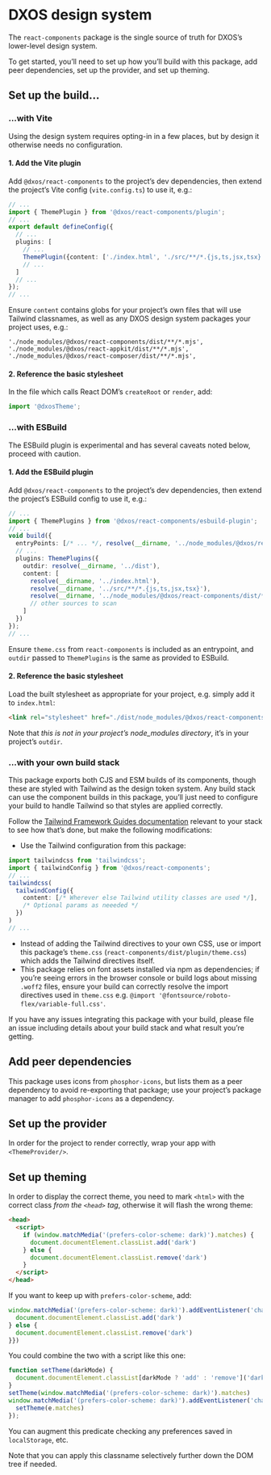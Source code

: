 # DXOS design system

The `react-components` package is the single source of truth for DXOS’s lower-level design system.

To get started, you’ll need to set up how you’ll build with this package, add peer dependencies, set up the provider, and set up theming.

## Set up the build…

### …with Vite

Using the design system requires opting-in in a few places, but by design it
otherwise needs no configuration.

#### 1. Add the Vite plugin

Add `@dxos/react-components` to the project’s dev dependencies, then extend the
project’s Vite config (`vite.config.ts`) to use it, e.g.:

```ts
// ...
import { ThemePlugin } from '@dxos/react-components/plugin';
// ...
export default defineConfig({
  // ...
  plugins: [
    // ...
    ThemePlugin({content: ['./index.html', './src/**/*.{js,ts,jsx,tsx}']}),
    // ...
  ]
  // ...
});
// ...
```

Ensure `content` contains globs for your project’s own files that will use Tailwind classnames, as well as any DXOS
design system packages your project uses, e.g.:

```
'./node_modules/@dxos/react-components/dist/**/*.mjs',
'./node_modules/@dxos/react-appkit/dist/**/*.mjs',
'./node_modules/@dxos/react-composer/dist/**/*.mjs',
```

#### 2. Reference the basic stylesheet

In the file which calls React DOM’s `createRoot` or `render`, add:

```ts
import '@dxosTheme';
```

### …with ESBuild

The ESBuild plugin is experimental and has several caveats noted below, proceed with caution.

#### 1. Add the ESBuild plugin

Add `@dxos/react-components` to the project’s dev dependencies, then extend the
project’s ESBuild config to use it, e.g.:

```ts
// ...
import { ThemePlugins } from '@dxos/react-components/esbuild-plugin';
// ...
void build({
  entryPoints: [/* ... */, resolve(__dirname, '../node_modules/@dxos/react-components/src/theme.css')],
  // ...
  plugins: ThemePlugins({
    outdir: resolve(__dirname, '../dist'),
    content: [
      resolve(__dirname, '../index.html'),
      resolve(__dirname, '../src/**/*.{js,ts,jsx,tsx}'),
      resolve(__dirname, '../node_modules/@dxos/react-components/dist/**/*.mjs')
      // other sources to scan
    ]
  })
});
// ...
```

Ensure `theme.css` from `react-components` is included as an entrypoint, and `outdir` passed to `ThemePlugins` is the same as
provided to ESBuild.

#### 2. Reference the basic stylesheet

Load the built stylesheet as appropriate for your project, e.g. simply add it to `index.html`:

```html
<link rel="stylesheet" href="./dist/node_modules/@dxos/react-components/src/theme.css"/>
```

Note that _this is not in your project’s node_modules directory_, it’s in your project’s `outdir`.

### …with your own build stack

This package exports both CJS and ESM builds of its components, though these are styled with Tailwind as the design token system. Any build stack can use the component builds in this package, you’ll just need to configure your build to handle Tailwind so that styles are applied correctly.

Follow the [Tailwind Framework Guides documentation](https://tailwindcss.com/docs/installation/framework-guides) relevant to your stack to see how that’s done, but make the following modifications:

- Use the Tailwind configuration from this package:
```ts
import tailwindcss from 'tailwindcss';
import { tailwindConfig } from '@dxos/react-components';
// ...
tailwindcss(
  tailwindConfig({
    content: [/* Wherever else Tailwind utility classes are used */],
    /* Optional params as neeeded */
  })
)
// ...
```
- Instead of adding the Tailwind directives to your own CSS, use or import this package’s `theme.css` (`react-components/dist/plugin/theme.css`) which adds the Tailwind directives itself.
- This package relies on font assets installed via npm as dependencies; if you’re seeing errors in the browser console or build logs about missing `.woff2` files, ensure your build can correctly resolve the import directives used in `theme.css` e.g. `@import '@fontsource/roboto-flex/variable-full.css'`.

If you have any issues integrating this package with your build, please file an issue including details about your build stack and what result you’re getting.

## Add peer dependencies

This package uses icons from `phosphor-icons`, but lists them as a peer dependency to avoid re-exporting that package; use your project’s package manager to add `phosphor-icons` as a dependency.

## Set up the provider

In order for the project to render correctly, wrap your app with `<ThemeProvider/>`.

## Set up theming

In order to display the correct theme, you need to mark `<html>` with the correct class _from the `<head>` tag_, otherwise it will flash the wrong theme:

```html
<head>
  <script>
    if (window.matchMedia('(prefers-color-scheme: dark)').matches) {
      document.documentElement.classList.add('dark')
    } else {
      document.documentElement.classList.remove('dark')
    }
  </script>
</head>
```

If you want to keep up with `prefers-color-scheme`, add:

```js
window.matchMedia('(prefers-color-scheme: dark)').addEventListener('change', function(e){ if(e.matches){
  document.documentElement.classList.add('dark')
} else {
  document.documentElement.classList.remove('dark')
}})
```

You could combine the two with a script like this one:

```js
function setTheme(darkMode) {
  document.documentElement.classList[darkMode ? 'add' : 'remove']('dark')
}
setTheme(window.matchMedia('(prefers-color-scheme: dark)').matches)
window.matchMedia('(prefers-color-scheme: dark)').addEventListener('change', function (e) {
  setTheme(e.matches)
});
```

You can augment this predicate checking any preferences saved in `localStorage`, etc.

Note that you can apply this classname selectively further down the DOM tree if needed.

